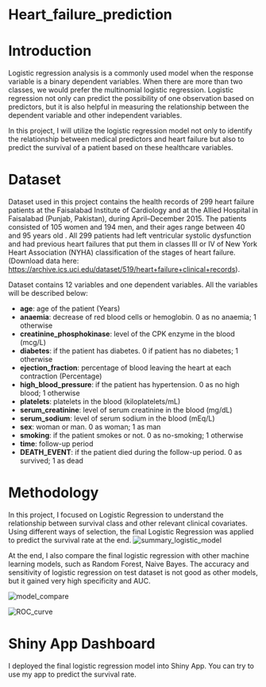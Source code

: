 # Heart_failure_prediction
# Introduction

Logistic regression analysis is a commonly used model when the response variable is a binary dependent variables. When there are more than two classes, we would prefer the multinomial logistic regression. Logistic regression not only can predict the possibility of one observation based on predictors, but it is also helpful in measuring the relationship between the dependent variable and other independent variables.

In this project, I will utilize the logistic regression model not only to identify the relationship between medical predictors and heart failure but also  to predict the survival of a patient based on these healthcare variables. 

# Dataset

Dataset used in this project contains the health records of 299 heart failure patients at the Faisalabad Institute of Cardiology and at the Allied Hospital in Faisalabad (Punjab, Pakistan), during April–December 2015. The patients consisted of 105 women and 194 men, and their ages range between 40 and 95 years old . All 299 patients had left ventricular systolic dysfunction and had previous heart failures that put them in classes III or IV of New York Heart Association (NYHA) classification of the stages of heart failure. (Download data here: https://archive.ics.uci.edu/dataset/519/heart+failure+clinical+records).

Dataset contains 12 variables and one dependent variables. All the variables will be described below: 

* **age**: age of the patient (Years)
* **anaemia**: decrease of red blood cells or hemoglobin. 0 as no anaemia; 1 otherwise
* **creatinine_phosphokinase**: level of the CPK enzyme in the blood (mcg/L)
* **diabetes**: if the patient has diabetes. 0 if patient has no diabetes; 1 otherwise
* **ejection_fraction**: percentage of blood leaving the heart at each contraction (Percentage)
* **high_blood_pressure**: if the patient has hypertension. 0 as no high blood; 1 otherwise
* **platelets**: platelets in the blood (kiloplatelets/mL) 
* **serum_creatinine**: level of serum creatinine in the blood (mg/dL)
* **serum_sodium**: level of serum sodium in the blood (mEq/L)
* **sex**: woman or man. 0 as woman; 1 as man
* **smoking**: if the patient smokes or not. 0 as no-smoking; 1 otherwise
* **time**: follow-up period
* **DEATH_EVENT**: if the patient died during the follow-up period. 0 as survived; 1 as dead

# Methodology

In this project, I focused on Logistic Regression to understand the relationship between survival class and other relevant clinical covariates. Using different ways of selection, the final Logistic Regression was applied to predict the survival rate at the end.
![summary_logistic_model](https://github.com/quocng99/Survival_Rate_Prediction/assets/124481291/b27830cb-82df-486d-aefd-4b94642c51fc)

At the end, I also compare the final logistic regression with other machine learning models, such as Random Forest, Naive Bayes. The accuracy and sensitivity of logistic regression on test dataset is not good as other models, but it gained very high specificity and AUC. 

![model_compare](https://github.com/quocng99/Survival_Rate_Prediction/assets/124481291/4eef8402-87f2-41fa-9e1c-40baff62aee4)


![ROC_curve](https://github.com/quocng99/Survival_Rate_Prediction/assets/124481291/8bcec507-f8e3-4798-930e-a79e7aac71fa)


# Shiny App Dashboard

I deployed the final logistic regression model into Shiny App. You can try to use my app to predict the survival rate.



